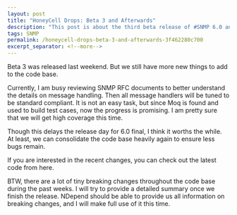 ```yaml
---
layout: post
title: "HoneyCell Drops: Beta 3 and Afterwards"
description: "This post is about the third beta release of #SNMP 6.0 and future plan."
tags: SNMP
permalink: /honeycell-drops-beta-3-and-afterwards-3f462280c700
excerpt_separator: <!--more-->
---
```

Beta 3 was released last weekend. But we still have more new things to add to the code base.
<!--more-->

Currently, I am busy reviewing SNMP RFC documents to better understand the details on message handling. Then all message handlers will be tuned to be standard compliant. It is not an easy task, but since Moq is found and used to build test cases, now the progress is promising. I am pretty sure that we will get high coverage this time.

Though this delays the release day for 6.0 final, I think it worths the while. At least, we can consolidate the code base heavily again to ensure less bugs remain.

If you are interested in the recent changes, you can check out the latest code from here.

BTW, there are a lot of tiny breaking changes throughout the code base during the past weeks. I will try to provide a detailed summary once we finish the release. NDepend should be able to provide us all information on breaking changes, and I will make full use of it this time.
